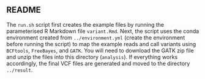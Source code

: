 ## README

The `run.sh` script first creates the example files by running the parameterised R Markdown file `variant.Rmd`. Next, the script uses the conda environment created from `../environment.yml` (create the environment before running the script) to map the example reads and call variants using `BCFtools`, `FreeBayes`, and `GATK`. You will need to download the GATK zip file and unzip the files into this directory (`analysis`). If everything works accordingly, the final VCF files are generated and moved to the directory `../result`.

